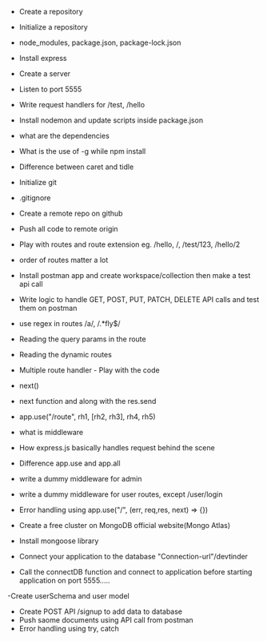 - Create a repository
- Initialize a repository
- node_modules, package.json, package-lock.json
- Install express
- Create a server
- Listen to port 5555
- Write request handlers for /test, /hello
- Install nodemon and update scripts inside package.json
- what are the dependencies
- What is the use of -g while npm install
- Difference between caret and tidle

- Initialize git 
- .gitignore
- Create a remote repo on github
- Push all code to remote origin
- Play with routes and route extension eg. /hello, /, /test/123, /hello/2
- order of routes matter a lot 
- Install postman app and create workspace/collection then make a test api call
- Write logic to handle GET, POST, PUT, PATCH, DELETE API calls and test them on postman

- use regex in routes /a/, /.*fly$/
- Reading the query params in the route
- Reading the dynamic routes

- Multiple route handler - Play with the code
- next()
- next function and along with the res.send
- app.use("/route", rh1, [rh2, rh3], rh4, rh5)
- what is middleware 
- How express.js basically handles request behind the scene
- Difference app.use and app.all
- write a dummy middleware for admin
- write a dummy middleware  for user routes, except /user/login
- Error handling using app.use("/", (err, req,res, next) => {})

- Create a free cluster on MongoDB official website(Mongo Atlas)
- Install mongoose library
- Connect your application to the database "Connection-url"/devtinder
- Call the connectDB function and connect to application before starting application on port 5555.....

-Create userSchema and user model
- Create POST API /signup to add data to database
- Push saome documents using API call from postman
- Error handling using try, catch
